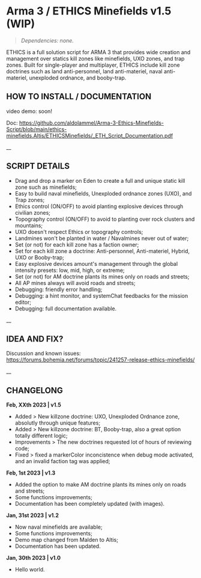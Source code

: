 # Arma 3 / ETHICS Minefields v1.5 (WIP)
>*Dependencies: none.*

ETHICS  is a full solution script for ARMA 3 that provides wide creation and management over statics kill zones like minefields, UXO zones, and trap zones. Built for single-player and multiplayer, ETHICS include kill zone doctrines such as land anti-personnel, land anti-materiel, naval anti-materiel, unexploded ordnance, and booby-trap.

## HOW TO INSTALL / DOCUMENTATION

video demo: soon!

Doc: https://github.com/aldolammel/Arma-3-Ethics-Minefields-Script/blob/main/ethics-minefields.Altis/ETHICSMinefields/_ETH_Script_Documentation.pdf

__

## SCRIPT DETAILS

- Drag and drop a marker on Eden to create a full and unique static kill zone such as minefields;
- Easy to build naval minefields, Unexploded ordnance zones (UXO), and Trap zones;
- Ethics control (ON/OFF) to avoid planting explosive devices through civilian zones;
- Topography control (ON/OFF) to avoid to planting over rock clusters and mountains;
- UXO doesn't respect Ethics or topography controls;
- Landmines won't be planted in water / Navalmines never out of water;
- Set (or not) for each kill zone has a faction owner;
- Set for each kill zone a doctrine: Anti-personnel, Anti-materiel, Hybrid, UXO or Booby-trap;
- Easy explosive devices amount's management through the global intensity presets: low, mid, high, or extreme;
- Set (or not) for AM doctrine plants its mines only on roads and streets;
- All AP mines always will avoid roads and streets;
- Debugging: friendly error handling;
- Debugging: a hint monitor, and systemChat feedbacks for the mission editor;
- Debugging: full documentation available.

__

## IDEA AND FIX?

Discussion and known issues: https://forums.bohemia.net/forums/topic/241257-release-ethics-minefields/

__

## CHANGELONG

**Feb, XXth 2023 | v1.5**

- Added > New killzone doctrine: UXO, Unexploded Ordnance zone, absolutly through unique features;
- Added > New killzone doctrine: BT,  Booby-trap, also a great option totally different logic;
- Improvements > The new doctrines requested lot of hours of reviewing code; 
- Fixed > fixed a markerColor inconcistence when debug mode activated, and an invalid faction tag was applied;

**Feb, 1st 2023 | v1.3**

- Added the option to make AM doctrine plants its mines only on roads and streets;
- Some functions improvements;
- Documentation has been completely updated (with images).

**Jan, 31st 2023 | v1.2**

- Now naval minefields are available;
- Some functions improvements;
- Demo map changed from Malden to Altis;
- Documentation has been updated.

**Jan, 30th 2023 | v1.0**

- Hello world.
